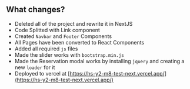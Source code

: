 ## What changes?
- Deleted all of the project and rewrite it in NextJS
- Code Splitted with Link component
- Created `Navbar` and `Footer` Components
- All Pages have been converted to React Components
- Added all required `js` files
- Made the slider works with `bootstrap.min.js`
- Made the Reservation modal works by installing `jquery` and creating a new `loader` for it
- Deployed to vercel at [https://hs-y2-m8-test-next.vercel.app/](https://hs-y2-m8-test-next.vercel.app/)